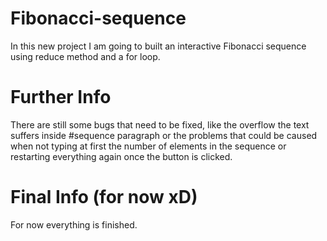 # Fibonacci-sequence
In this new project I am going to built an interactive Fibonacci sequence using reduce method and a for loop.
# Further Info
There are still some bugs that need to be fixed, like the overflow the text suffers inside #sequence paragraph or the problems that could be caused when not typing at first the number of elements in the sequence or restarting everything again once the button is clicked.
# Final Info (for now xD)
For now everything is finished.
